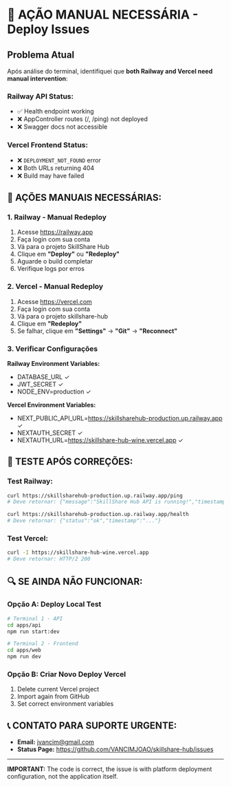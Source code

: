# 🚨 AÇÃO MANUAL NECESSÁRIA - Deploy Issues

## Problema Atual

Após análise do terminal, identifiquei que **both Railway and Vercel need manual intervention**:

### Railway API Status:

- ✅ Health endpoint working
- ❌ AppController routes (/, /ping) not deployed
- ❌ Swagger docs not accessible

### Vercel Frontend Status:

- ❌ `DEPLOYMENT_NOT_FOUND` error
- ❌ Both URLs returning 404
- ❌ Build may have failed

## 🔧 AÇÕES MANUAIS NECESSÁRIAS:

### 1. Railway - Manual Redeploy

1. Acesse https://railway.app
2. Faça login com sua conta
3. Vá para o projeto SkillShare Hub
4. Clique em **"Deploy"** ou **"Redeploy"**
5. Aguarde o build completar
6. Verifique logs por erros

### 2. Vercel - Manual Redeploy

1. Acesse https://vercel.com
2. Faça login com sua conta
3. Vá para o projeto skillshare-hub
4. Clique em **"Redeploy"**
5. Se falhar, clique em **"Settings"** → **"Git"** → **"Reconnect"**

### 3. Verificar Configurações

**Railway Environment Variables:**

- DATABASE_URL ✓
- JWT_SECRET ✓
- NODE_ENV=production ✓

**Vercel Environment Variables:**

- NEXT_PUBLIC_API_URL=https://skillsharehub-production.up.railway.app ✓
- NEXTAUTH_SECRET ✓
- NEXTAUTH_URL=https://skillshare-hub-wine.vercel.app ✓

## 🧪 TESTE APÓS CORREÇÕES:

### Test Railway:

```bash
curl https://skillsharehub-production.up.railway.app/ping
# Deve retornar: {"message":"SkillShare Hub API is running!","timestamp":"..."}

curl https://skillsharehub-production.up.railway.app/health
# Deve retornar: {"status":"ok","timestamp":"..."}
```

### Test Vercel:

```bash
curl -I https://skillshare-hub-wine.vercel.app
# Deve retornar: HTTP/2 200
```

## 🔍 SE AINDA NÃO FUNCIONAR:

### Opção A: Deploy Local Test

```bash
# Terminal 1 - API
cd apps/api
npm run start:dev

# Terminal 2 - Frontend
cd apps/web
npm run dev
```

### Opção B: Criar Novo Deploy Vercel

1. Delete current Vercel project
2. Import again from GitHub
3. Set correct environment variables

## 📞 CONTATO PARA SUPORTE URGENTE:

- **Email:** jvancim@gmail.com
- **Status Page:** https://github.com/VANCIMJOAO/skillshare-hub/issues

---

**IMPORTANT:** The code is correct, the issue is with platform deployment configuration, not the application itself.

